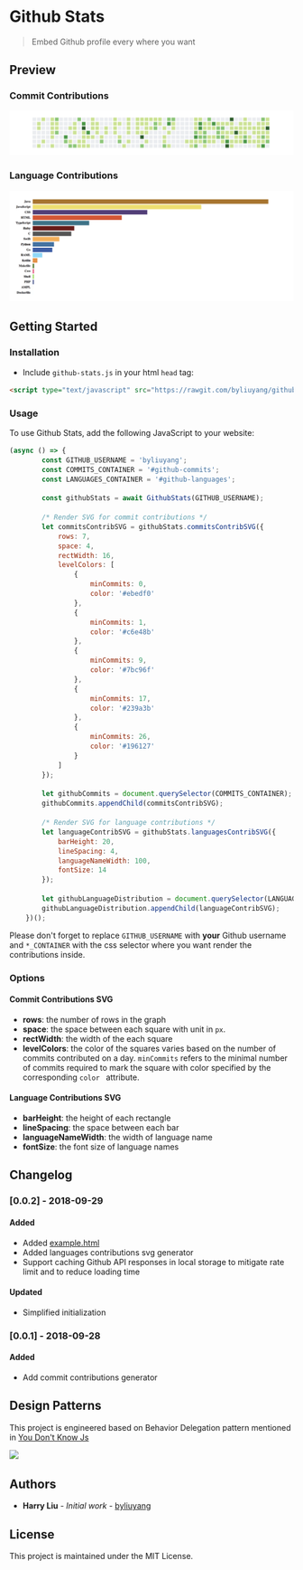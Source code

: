 # Github Stats
> Embed Github profile every where you want

## Preview

### Commit Contributions
![](commits.png)

### Language Contributions
![](languages.png)

## Getting Started
### Installation
- Include `github-stats.js` in your html `head` tag:

```html
<script type="text/javascript" src="https://rawgit.com/byliuyang/github-stats/master/src/github-stats.js"></script>
```

### Usage

To use Github Stats, add the following JavaScript to your website:

```javascript
(async () => {
        const GITHUB_USERNAME = 'byliuyang';
        const COMMITS_CONTAINER = '#github-commits';
        const LANGUAGES_CONTAINER = '#github-languages';

        const githubStats = await GithubStats(GITHUB_USERNAME);

        /* Render SVG for commit contributions */
        let commitsContribSVG = githubStats.commitsContribSVG({
            rows: 7,
            space: 4,
            rectWidth: 16,
            levelColors: [
                {
                    minCommits: 0,
                    color: '#ebedf0'
                },
                {
                    minCommits: 1,
                    color: '#c6e48b'
                },
                {
                    minCommits: 9,
                    color: '#7bc96f'
                },
                {
                    minCommits: 17,
                    color: '#239a3b'
                },
                {
                    minCommits: 26,
                    color: '#196127'
                }
            ]
        });

        let githubCommits = document.querySelector(COMMITS_CONTAINER);
        githubCommits.appendChild(commitsContribSVG);

        /* Render SVG for language contributions */
        let languageContribSVG = githubStats.languagesContribSVG({
            barHeight: 20,
            lineSpacing: 4,
            languageNameWidth: 100,
            fontSize: 14
        });

        let githubLanguageDistribution = document.querySelector(LANGUAGES_CONTAINER);
        githubLanguageDistribution.appendChild(languageContribSVG);
    })();
```

Please don't forget to replace `GITHUB_USERNAME` with **your** Github username and `*_CONTAINER` with the css selector where you want render the contributions inside.

### Options
#### Commit Contributions SVG
- **rows**: the number of rows in the graph
- **space**: the space between each square with unit in `px`.
- **rectWidth**: the width of the each square
- **levelColors**: the color of the squares varies based on the number of commits contributed on a day. `minCommits` refers to the minimal number of commits required to mark the square with color specified by the corresponding `color ` attribute.

#### Language Contributions SVG

- **barHeight**: the height of each rectangle
- **lineSpacing**: the space between each bar
- **languageNameWidth**: the width of language name
- **fontSize**: the font size of language names

## Changelog
### [0.0.2] - 2018-09-29
#### Added
- Added [example.html](examples/example.html)
- Added languages contributions svg generator
- Support caching Github API responses in local storage to mitigate rate limit and to reduce loading time

#### Updated
- Simplified initialization

### [0.0.1] - 2018-09-28
#### Added
- Add commit contributions generator

## Design Patterns
This project is engineered based on Behavior Delegation pattern mentioned in [You Don't Know Js](https://github.com/getify/You-Dont-Know-JS/blob/master/this%20%26%20object%20prototypes/ch6.md)

![](https://github.com/getify/You-Dont-Know-JS/blob/master/this%20%26%20object%20prototypes/cover.jpg)

## Authors

- **Harry Liu** - *Initial work* - [byliuyang](https://github.com/byliuyang)

## License
This project is maintained under the MIT License.
